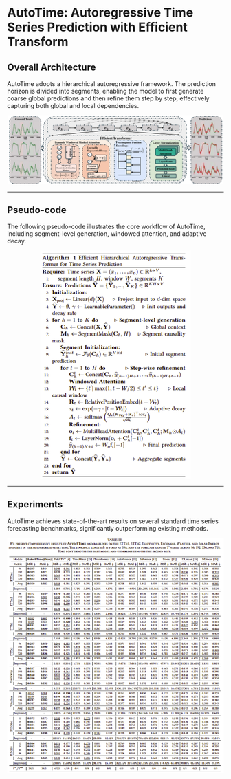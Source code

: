 # AutoTime: Autoregressive Time Series Prediction with Efficient Transform
## Overall Architecture

AutoTime adopts a hierarchical autoregressive framework. The prediction horizon is divided into segments, enabling the model to first generate coarse global predictions and then refine them step by step, effectively capturing both global and local dependencies.

<p align="center">
  <img src="autotime.pdf" alt="AutoTime Architecture" width="500"/>
</p>

---

## Pseudo-code

The following pseudo-code illustrates the core workflow of AutoTime, including segment-level generation, windowed attention, and adaptive decay.

<p align="center">
  <img src="pseudo-code.png" alt="AutoTime Algorithm" width="350"/>
</p>

---

## Experiments

AutoTime achieves state-of-the-art results on several standard time series forecasting benchmarks, significantly outperforming existing methods.

<p align="center">
  <img src="experiments.png" alt="AutoTime Main Results" width="700"/>
</p>
